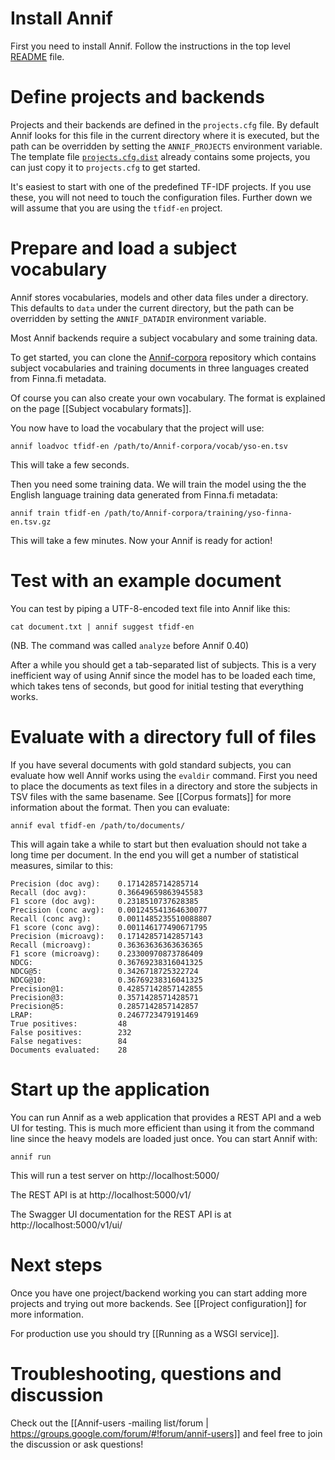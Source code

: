 # Install Annif

First you need to install Annif. Follow the instructions in the top level [README](https://github.com/NatLibFi/Annif/blob/master/README.md) file.

# Define projects and backends

Projects and their backends are defined in the `projects.cfg` file. By default Annif looks for this file in the current directory where it is executed, but the path can be overridden by setting the `ANNIF_PROJECTS` environment variable. The template file [`projects.cfg.dist`](https://github.com/NatLibFi/Annif/blob/master/projects.cfg.dist) already contains some projects, you can just copy it to `projects.cfg` to get started.

It's easiest to start with one of the predefined TF-IDF projects. If you use these, you will not need to touch the configuration files. Further down we will assume that you are using the `tfidf-en` project.

# Prepare and load a subject vocabulary

Annif stores vocabularies, models and other data files under a directory. This defaults to `data` under the current directory, but the path can be overridden by setting the `ANNIF_DATADIR` environment variable.

Most Annif backends require a subject vocabulary and some training data.

To get started, you can clone the [Annif-corpora](https://github.com/NatLibFi/Annif-corpora) repository which contains subject vocabularies and training documents in three languages created from Finna.fi metadata.

Of course you can also create your own vocabulary. The format is explained on the page [[Subject vocabulary formats]].

You now have to load the vocabulary that the project will use:

    annif loadvoc tfidf-en /path/to/Annif-corpora/vocab/yso-en.tsv

This will take a few seconds.

Then you need some training data. We will train the model using the the English language training data generated from Finna.fi metadata:

    annif train tfidf-en /path/to/Annif-corpora/training/yso-finna-en.tsv.gz

This will take a few minutes. Now your Annif is ready for action!

# Test with an example document

You can test by piping a UTF-8-encoded text file into Annif like this:

    cat document.txt | annif suggest tfidf-en

(NB. The command was called `analyze` before Annif 0.40)

After a while you should get a tab-separated list of subjects. This is a very inefficient way of using Annif since the model has to be loaded each time, which takes tens of seconds, but good for initial testing that everything works.

# Evaluate with a directory full of files

If you have several documents with gold standard subjects, you can evaluate how well Annif works using the `evaldir` command. First you need to place the documents as text files in a directory and store the subjects in TSV files with the same basename. See [[Corpus formats]] for more information about the format. Then you can evaluate:

    annif eval tfidf-en /path/to/documents/

This will again take a while to start but then evaluation should not take a long time per document. In the end you will get a number of statistical measures, similar to this:

```
Precision (doc avg):    0.1714285714285714
Recall (doc avg):       0.36649659863945583
F1 score (doc avg):     0.2318510737628385
Precision (conc avg):   0.001245541364630077
Recall (conc avg):      0.0011485235510088807
F1 score (conc avg):    0.001146177490671795
Precision (microavg):   0.17142857142857143
Recall (microavg):      0.36363636363636365
F1 score (microavg):    0.23300970873786409
NDCG:                   0.36769238316041325
NDCG@5:                 0.3426718725322724
NDCG@10:                0.36769238316041325
Precision@1:            0.42857142857142855
Precision@3:            0.3571428571428571
Precision@5:            0.2857142857142857
LRAP:                   0.2467723479191469
True positives:         48
False positives:        232
False negatives:        84
Documents evaluated:    28 
```

# Start up the application

You can run Annif as a web application that provides a REST API and a web UI for testing. This is much more efficient than using it from the command line since the heavy models are loaded just once. You can start Annif with:

    annif run

This will run a test server on http://localhost:5000/

The REST API is at http://localhost:5000/v1/

The Swagger UI documentation for the REST API is at http://localhost:5000/v1/ui/

# Next steps

Once you have one project/backend working you can start adding more projects and trying out more backends. See [[Project configuration]] for more information.

For production use you should try [[Running as a WSGI service]].

# Troubleshooting, questions and discussion

Check out the [[Annif-users -mailing list/forum | https://groups.google.com/forum/#!forum/annif-users]] and feel free to join the discussion or ask questions!